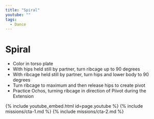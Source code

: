 ```yaml
---
title: "Spiral"
youtube: ""
tags:
  - Dance
---
```


# Spiral #

* Color in torso plate
* With hips held still by partner, turn ribcage up to 90 degrees
* With ribcage held still by partner, turn hips and lower body to 90 degrees
* Turn ribcage to maximum and then release hips to create pivot
* Practice Ochos, turning ribcage in direction of Piivot during the Extension 

{% include youtube_embed.html id=page.youtube %}
{% include missions/cta-1.md %}
{% include missions/cta-2.md %}
